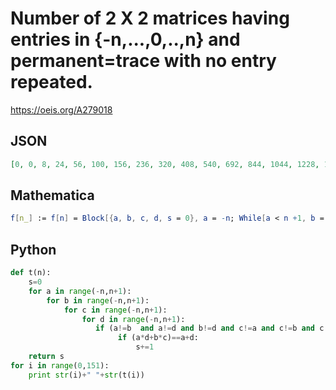 # Number of 2 X 2 matrices having entries in \{\-n,\.\.\.,0,\.\.,n\} and permanent\=trace with no entry repeated\.
https://oeis.org/A279018
## JSON
```JSON
[0, 0, 8, 24, 56, 100, 156, 236, 320, 408, 540, 692, 844, 1044, 1228, 1368, 1592, 1884, 2180, 2500, 2764, 2996, 3356, 3756, 4080, 4456, 4884, 5276, 5740, 6252, 6740, 7316, 7868, 8340, 8860, 9352, 9896, 10628, 11324]
```
## Mathematica
```Mathematica
f[n_] := f[n] = Block[{a, b, c, d, s = 0}, a = -n; While[a < n +1, b = -n; While[b < n +1, c = -n; While[c < n +1, d = -n; While[d < n +1, If[ a != b && a != c && a != d && b != c && b != d && c != d && a*d + b*c == a + d, s++]; d++]; c++]; b++]; a++]; s]; Array[f, 40, 0] (* _Robert G. Wilson v_, Dec 03 2016 *)
```
## Python
```Python
def t(n):
    s=0
    for a in range(-n,n+1):
        for b in range(-n,n+1):
            for c in range(-n,n+1):
                for d in range(-n,n+1):
                   if (a!=b  and a!=d and b!=d and c!=a and c!=b and c!=d):
                        if (a*d+b*c)==a+d:
                            s+=1
    return s
for i in range(0,151):
    print str(i)+" "+str(t(i))
```

